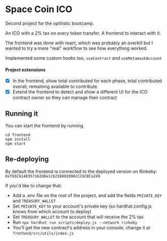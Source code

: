# Space Coin ICO

Second project for the optilistic bootcamp.

An ICO with a 2% tax on every token transfer. A frontend to interact with it.

The frontend was done with react, which was probably an overkill but I wanted to try a more "real" workflow to see how everything worked.

Implemented some custom hooks too, `useContract` and `useMetamaskAccount`

#### Project extensions

- [x] In the frontend, show total contributed for each phase, total contributed overall, remaining available to contribute.
- [x] Extend the frontend to detect and show a different UI for the ICO contract owner so they can manage their contract

## Running it

You can start the frontend by running

```
cd frontend
npm install
npm start
```

## Re-deploying

By default the frontend is connected to the deployed version on Rinkeby: `0xfb5C614E957162dDa1cb218002896CCC6CBCa249`

If you'd like to change that:

- Add a .env file on the root of the project, and add the fields `PRIVATE_KEY` and `TREASURY_WALLET`
- Set `PRIVATE_KEY` to your account's private key (so hardhat.config.js knows from which account to deploy)
- Set `TREASURY_WALLET` to the account that will receive the 2% tax
- Run `npx hardhat run scripts/deploy.js --network rinkeby`
- You'll get the new contract's address in your console, change it at `frontend/src/utils/index.js`
